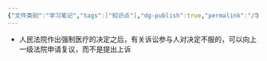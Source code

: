 ```yaml
---
{"文件类别":"学习笔记","tags":["知识点"],"dg-publish":true,"permalink":"/学习笔记studyup/知识点cheese/依法不负刑事责任的精神病人的强制医疗程序/","dgPassFrontmatter":true,"created":"2024-09-12T10:37:35.979+08:00","updated":"2024-09-12T10:38:18.106+08:00"}
---
```


- 人民法院作出强制医疗的决定之后，有关诉讼参与人对决定不服的，可以向上一级法院申请复议，而不是提出上诉